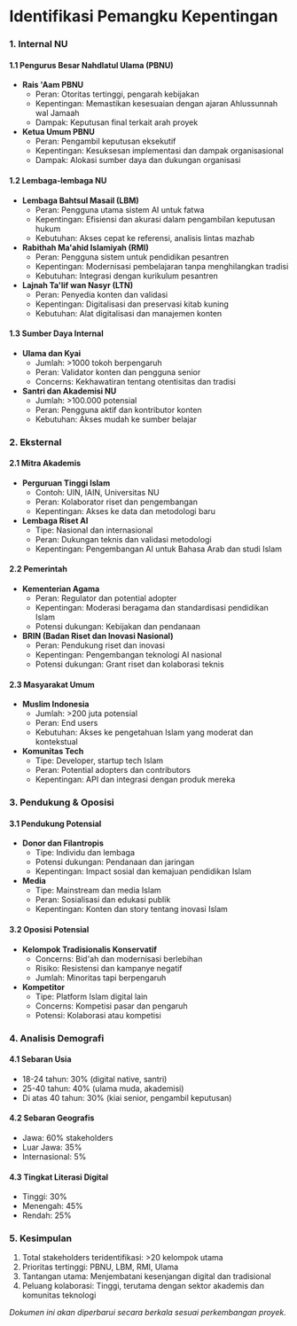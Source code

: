 # Identifikasi Pemangku Kepentingan

### 1. Internal NU

#### 1.1 Pengurus Besar Nahdlatul Ulama (PBNU)

* **Rais 'Aam PBNU**
  * Peran: Otoritas tertinggi, pengarah kebijakan
  * Kepentingan: Memastikan kesesuaian dengan ajaran Ahlussunnah wal Jamaah
  * Dampak: Keputusan final terkait arah proyek
* **Ketua Umum PBNU**
  * Peran: Pengambil keputusan eksekutif
  * Kepentingan: Kesuksesan implementasi dan dampak organisasional
  * Dampak: Alokasi sumber daya dan dukungan organisasi

#### 1.2 Lembaga-lembaga NU

* **Lembaga Bahtsul Masail (LBM)**
  * Peran: Pengguna utama sistem AI untuk fatwa
  * Kepentingan: Efisiensi dan akurasi dalam pengambilan keputusan hukum
  * Kebutuhan: Akses cepat ke referensi, analisis lintas mazhab
* **Rabithah Ma'ahid Islamiyah (RMI)**
  * Peran: Pengguna sistem untuk pendidikan pesantren
  * Kepentingan: Modernisasi pembelajaran tanpa menghilangkan tradisi
  * Kebutuhan: Integrasi dengan kurikulum pesantren
* **Lajnah Ta'lif wan Nasyr (LTN)**
  * Peran: Penyedia konten dan validasi
  * Kepentingan: Digitalisasi dan preservasi kitab kuning
  * Kebutuhan: Alat digitalisasi dan manajemen konten

#### 1.3 Sumber Daya Internal

* **Ulama dan Kyai**
  * Jumlah: >1000 tokoh berpengaruh
  * Peran: Validator konten dan pengguna senior
  * Concerns: Kekhawatiran tentang otentisitas dan tradisi
* **Santri dan Akademisi NU**
  * Jumlah: >100.000 potensial
  * Peran: Pengguna aktif dan kontributor konten
  * Kebutuhan: Akses mudah ke sumber belajar

### 2. Eksternal

#### 2.1 Mitra Akademis

* **Perguruan Tinggi Islam**
  * Contoh: UIN, IAIN, Universitas NU
  * Peran: Kolaborator riset dan pengembangan
  * Kepentingan: Akses ke data dan metodologi baru
* **Lembaga Riset AI**
  * Tipe: Nasional dan internasional
  * Peran: Dukungan teknis dan validasi metodologi
  * Kepentingan: Pengembangan AI untuk Bahasa Arab dan studi Islam

#### 2.2 Pemerintah

* **Kementerian Agama**
  * Peran: Regulator dan potential adopter
  * Kepentingan: Moderasi beragama dan standardisasi pendidikan Islam
  * Potensi dukungan: Kebijakan dan pendanaan
* **BRIN (Badan Riset dan Inovasi Nasional)**
  * Peran: Pendukung riset dan inovasi
  * Kepentingan: Pengembangan teknologi AI nasional
  * Potensi dukungan: Grant riset dan kolaborasi teknis

#### 2.3 Masyarakat Umum

* **Muslim Indonesia**
  * Jumlah: >200 juta potensial
  * Peran: End users
  * Kebutuhan: Akses ke pengetahuan Islam yang moderat dan kontekstual
* **Komunitas Tech**
  * Tipe: Developer, startup tech Islam
  * Peran: Potential adopters dan contributors
  * Kepentingan: API dan integrasi dengan produk mereka

### 3. Pendukung & Oposisi

#### 3.1 Pendukung Potensial

* **Donor dan Filantropis**
  * Tipe: Individu dan lembaga
  * Potensi dukungan: Pendanaan dan jaringan
  * Kepentingan: Impact sosial dan kemajuan pendidikan Islam
* **Media**
  * Tipe: Mainstream dan media Islam
  * Peran: Sosialisasi dan edukasi publik
  * Kepentingan: Konten dan story tentang inovasi Islam

#### 3.2 Oposisi Potensial

* **Kelompok Tradisionalis Konservatif**
  * Concerns: Bid'ah dan modernisasi berlebihan
  * Risiko: Resistensi dan kampanye negatif
  * Jumlah: Minoritas tapi berpengaruh
* **Kompetitor**
  * Tipe: Platform Islam digital lain
  * Concerns: Kompetisi pasar dan pengaruh
  * Potensi: Kolaborasi atau kompetisi

### 4. Analisis Demografi

#### 4.1 Sebaran Usia

* 18-24 tahun: 30% (digital native, santri)
* 25-40 tahun: 40% (ulama muda, akademisi)
* Di atas 40 tahun: 30% (kiai senior, pengambil keputusan)

#### 4.2 Sebaran Geografis

* Jawa: 60% stakeholders
* Luar Jawa: 35%
* Internasional: 5%

#### 4.3 Tingkat Literasi Digital

* Tinggi: 30%
* Menengah: 45%
* Rendah: 25%

### 5. Kesimpulan

1. Total stakeholders teridentifikasi: >20 kelompok utama
2. Prioritas tertinggi: PBNU, LBM, RMI, Ulama
3. Tantangan utama: Menjembatani kesenjangan digital dan tradisional
4. Peluang kolaborasi: Tinggi, terutama dengan sektor akademis dan komunitas teknologi

_Dokumen ini akan diperbarui secara berkala sesuai perkembangan proyek._
